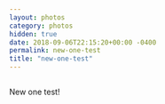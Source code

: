 ```yaml
---
layout: photos
category: photos
hidden: true
date: 2018-09-06T22:15:20+00:00 -0400
permalink: new-one-test
title: "new-one-test"
---
```



<img src="http://theonlysiteever.com/2018-09-06-221518-image._c926.jpg" alt="">

New one test!